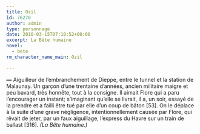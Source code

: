 ```yaml
---
title: Ozil
id: 76270
author: admin
type: personnage
date: 2010-03-15T07:10:52+00:00
excerpt: La Bête humaine
novel:
  - bete
rm_character_name_main: Ozil

---
```

**—** Aiguilleur de l&rsquo;embranchement de Dieppe, entre le tunnel et la station de Malaunay. Un garçon d&rsquo;une trentaine d&rsquo;années, ancien militaire maigre et peu bavard, très honnête, tout à la consigne. Il aimait Flore qui a paru l&rsquo;encourager un instant; s&rsquo;imaginant qu&rsquo;elle se livrait, il a, un soir, essayé de la prendre et a failli être tué par elle d&rsquo;un coup de bâton [53]. On le déplace à la suite d&rsquo;une grave négligence, intentionnellement causée par Flore, qui rêvait de jeter, par un faux aiguillage, l&rsquo;express du Havre sur un train de ballast [316]. _(La Bête humaine.)_
